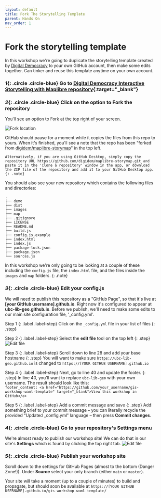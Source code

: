 ```yaml
---
layout: default
title: Fork The Storytelling Template
parent: Hands On
nav_order: 1
---
```

# Fork the storytelling template
In this workshop we're going to duplicate the storytelling template created by [Digital Democracy](https://www.digital-democracy.org/) to your own GitHub account, then make some edits together. Can tinker and reuse this template anytime on your own account.

### *1*{: .circle .circle-blue} Go to [Digital Democracy Interactive Storytelling with Maplibre repository](https://github.com/digidem/maplibre-storymap){:target="_blank"}


### *2*{: .circle .circle-blue} Click on the option to Fork the repository
You'll see an option to Fork at the top right of your screen.   

![Fork location](img/fork-location.png)

GitHub should pause for a moment while it copies the files from this repo to yours. When it's finished, you'll see a note that the repo has been "forked from [digidem/maplibre-storymap](https://github.com/digidem/maplibre-storymap)" in the top left.

```  
Alternatively, if you are using GitHub Desktop, simply copy the repository URL https://github.com/digidem/maplibre-storymap.git and paste it in the 'Clone a repository' window in the app, or download the ZIP file of the repository and add it to your GitHub Desktop app.
{: .note}
```

You should also see your new repository which contains the following files and directories:
```
.
├── demo
├── dist
├── images
├── map
├── .gitignore
├── LICENSE
├── README.md
├── build.js
├── config.js.example
├── index.html
├── index.js
├── package-lock.json
├── package.json
└── sources.js
```
In this workshop we're only going to be looking at a couple of these including the `config.js` file, the `index.html` file, and the files inside the `images` and `map` folders.
{: .note}

### *3*{: .circle .circle-blue} Edit your config.js
We will need to publish this repository as a "GitHub Page", so that it's live at **[your GitHub username].github.io**. Right now it's configured to appear at **ubc-lib-geo.github.io**. Before we publish, we'll need to make some edits to our main site configuration file, '_config.yml'.

Step 1
{: .label .label-step}
Click on the `_config.yml` file in your list of files
{: .step}

Step 2
{: .label .label-step}
Select the **edit file** tool on the top left
{: .step}
![Edit file](../img/edit-file.png)

Step 3
{: .label .label-step}
Scroll down to line 28 and add your base hostname
{: .step}
You will want to make sure `https://ubc-lib-geo.github.io` is changed to `https://[YOUR GITHUB USERNAME].github.io`

Step 4
{: .label .label-step}
Next, go to line 40 and update the footer.
{: .step}
In line 40, you'll want to replace `ubc-lib-geo` with your own username. The result should look like this:  
`footer_content: <a href="https://github.com/your_username/gis-workshop-waml-template" target="_blank">View this workshop in GitHub</a>`  

Step 5
{: .label .label-step}
Add a commit message and save
{: .step}
Add something brief to your commit message – you can literally recycle the provided "Updated _config.yml" language – then press **Commit changes**.  

### *4*{: .circle .circle-blue} Go to your repository's Settings menu
We're almost ready to publish our workshop site! We can do that in our site's **Settings** which is found by clicking the top right tab.
![Edit file](../img/settings.png)

### *5*{: .circle .circle-blue} Publish your workshop site
Scroll down to the settings for GitHub Pages (almost to the bottom (Danger Zone!)). Under **Source** select your only branch (either `main` or `master`).  

Your site will take a moment (up to a couple of minutes) to build and propagate, but should soon be available at `https://[YOUR GITHUB USERNAME].github.io/gis-workshop-waml-template/`
